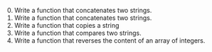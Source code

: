 0. Write a function that concatenates two strings.
1. Write a function that concatenates two strings.
2. Write a function that copies a string
3. Write a function that compares two strings.
4. Write a function that reverses the content of an array of integers.
